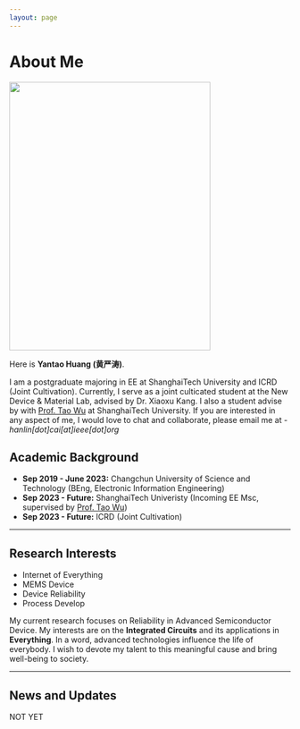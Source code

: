 ```yaml
---
layout: page
---
```


# About Me

<img src="https://caihanlin.com/huangyantao.jpg" class="floatpic" width="360" height="480">

Here is **Yantao Huang (黄严涛)**.

I am a postgraduate majoring in EE at ShanghaiTech University and ICRD (Joint Cultivation). Currently, I serve as a joint culticated student at the New Device & Material Lab, advised by Dr. Xiaoxu Kang. I also a student advise by with [Prof. Tao Wu](https://small.shanghaitech.edu.cn/) at ShanghaiTech University. 
If you are interested in any aspect of me, I would love to chat and collaborate, please email me at - *hanlin[dot]cai[at]ieee[dot]org*

## Academic Background

- **Sep 2019 - June 2023:** Changchun University of Science and Technology (BEng, Electronic Information Engineering)
- **Sep 2023 - Future:** ShanghaiTech Univeristy (Incoming EE Msc, supervised by [Prof. Tao Wu](https://small.shanghaitech.edu.cn/))
- **Sep 2023 - Future:** ICRD (Joint Cultivation)

  
---

## Research Interests

- Internet of Everything
- MEMS Device
- Device Reliability
- Process Develop

My current research focuses on Reliability in Advanced Semiconductor Device. My interests are on the **Integrated Circuits** and its applications in **Everything**. In a word, advanced technologies influence the life of everybody.  I wish to devote my talent to this meaningful cause and bring well-being to society.

---

## News and Updates
NOT YET

